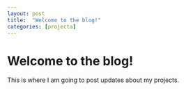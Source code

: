 ```yaml
---
layout: post
title:  "Welcome to the blog!"
categories: [projecta]
---
```


# Welcome to the blog!

This is where I am going to post updates about my projects.
